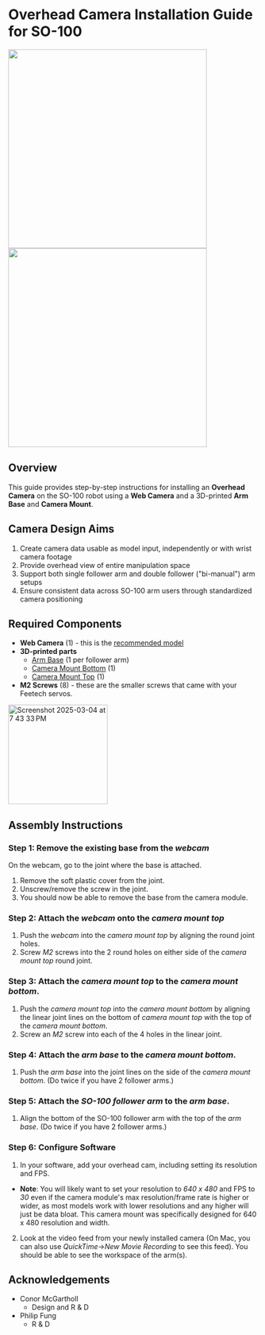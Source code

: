 # Overhead Camera Installation Guide for SO-100

<img height="400" src="https://github.com/user-attachments/assets/74247f6d-ebb7-4e85-990e-c573326a8f94" />
<img height="400" src="https://github.com/user-attachments/assets/950e2de8-1a9e-42c4-8183-b61f6afc1381" />

## Overview
This guide provides step-by-step instructions for installing an **Overhead Camera** on the SO-100 robot using a **Web Camera** and a 3D-printed **Arm Base** and **Camera Mount**.

## Camera Design Aims

1. Create camera data usable as model input, independently or with wrist camera footage
2. Provide overhead view of entire manipulation space
3. Support both single follower arm and double follower ("bi-manual") arm setups
4. Ensure consistent data across SO-100 arm users through standardized camera positioning



## Required Components
- **Web Camera** (1) - this is the [recommended model](https://www.amazon.com/dp/B082X91MPP)
- **3D-printed parts**
    - [Arm Base](stl/arm_base.stl) (1 per follower arm)
    - [Camera Mount Bottom](stl/cam_mount_bottom.stl) (1)
    - [Camera Mount Top](stl/cam_mount_top.stl) (1)
- **M2 Screws** (8) - these are the smaller screws that came with your Feetech servos.


<img height="200" alt="Screenshot 2025-03-04 at 7 43 33 PM" src="https://github.com/user-attachments/assets/18099e1d-754c-4877-871f-9113a0dff062" />

## Assembly Instructions
### Step 1: Remove the existing base from the *webcam*
On the webcam, go to the joint where the base is attached.  
1. Remove the soft plastic cover from the joint.
2. Unscrew/remove the screw in the joint.
3. You should now be able to remove the base from the camera module.

### Step 2: Attach the *webcam* onto the *camera mount top*
1. Push the *webcam* into the *camera mount top* by aligning the round joint holes.
2. Screw *M2* screws into the 2 round holes on either side of the *camera mount top* round joint.
### Step 3: Attach the *camera mount top* to the *camera mount bottom*.
1. Push the *camera mount top* into the *camera mount bottom* by aligning the linear joint lines on the bottom of *camera mount top* with the top of the *camera mount bottom*.
2. Screw an *M2* screw into each of the 4 holes in the linear joint.
### Step 4: Attach the *arm base* to the *camera mount bottom*.
1. Push the *arm base* into the joint lines on the side of the *camera mount bottom*.  (Do twice if you have 2 follower arms.)
### Step 5: Attach the *SO-100 follower arm* to the *arm base*.
1. Align the bottom of the SO-100 follower arm with the top of the *arm base*. (Do twice if you have 2 follower arms.)
### Step 6: Configure Software 
1. In your software, add your overhead cam, including setting its resolution and FPS. 
- **Note**: You will likely want to set your resolution to *640 x 480* and FPS to *30* even if the camera module's max resolution/frame rate is higher or wider, as most models work with lower resolutions and any higher will just be data bloat.  This camera mount was specifically designed for 640 x 480 resolution and width.
2. Look at the video feed from your newly installed camera (On Mac, you can also use *QuickTime*->*New Movie Recording* to see this feed).  You should be able to see the workspace of the arm(s).

## Acknowledgements

- Conor McGartholl
    - Design and R & D
- Philip Fung
    - R & D
